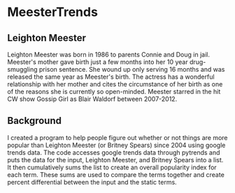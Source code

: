 # MeesterTrends

## Leighton Meester
Leighton Meester was born in 1986 to parents Connie and Doug in jail. Meester's mother gave birth just a few months into her 10 year drug-smuggling prison sentence. She wound up only serving 16 months and was released the same year as Meester's birth. The actress has a wonderful relationship with her mother and cites the circumstance of her birth as one of the reasons she is currently so open-minded. Meester starred in the hit CW show Gossip Girl as Blair Waldorf between 2007-2012. 

## Background
I created a program to help people figure out whether or not things are more popular than Leighton Meester (or Britney Spears) since 2004 using google trends data. The code accesses google trends data through pytrends and puts the data for the input, Leighton Meester, and Britney Spears into a list. It then cumulatively sums the list to create an overall popularity index for each term. These sums are used to compare the terms together and create percent differential between the input and the static terms. 
